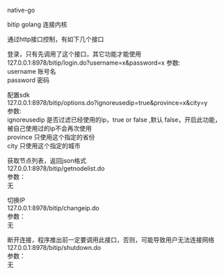 native-go 
  
bitip golang 连接内核  
  
通过http接口控制，有如下几个接口  
  
登录，只有先调用了这个接口，其它功能才能使用  
127.0.0.1:8978/bitip/login.do?username=x&password=x 
参数:  
username 	 账号名  
password 	 密码  
  
配置sdk  
127.0.0.1:8978/bitip/options.do?ignoreusedip=true&province=x&city=y  
参数:  
ignoreusedip 是否过滤已经使用的ip，true or false ,默认 false，开启此功能，被自己使用过的ip不会再次使用  
province	 只使用这个指定的省份  
city	     只使用这个指定的城市  
  
获取节点列表，返回json格式  
127.0.0.1:8978/bitip/getnodelist.do  
参数：  
无  
  
切换IP  
127.0.0.1:8978/bitip/changeip.do  
参数：  
无  
  
断开连接，程序推出前一定要调用此接口，否则，可能导致用户无法连接网络  
127.0.0.1:8978/bitip/shutdown.do  
参数：  
无  